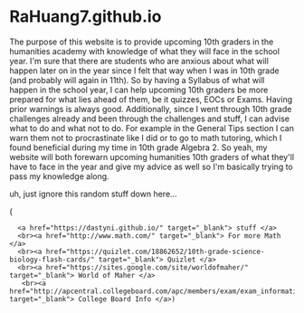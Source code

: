 # RaHuang7.github.io

The purpose of this website is to provide upcoming 10th graders in the humanities academy with knowledge of what they will face in the school year. I'm sure that there are students who are anxious about what will happen later on in the year since I felt that way when I was in 10th grade (and probably will again in 11th). So by having a Syllabus of what will happen in the school year, I can help upcoming 10th graders be more prepared for what lies ahead of them, be it quizzes, EOCs or Exams. Having prior warnings is always good. Additionally, since I went through 10th grade challenges already and been through the challenges and stuff, I can advise what to do and what not to do. For example in the General Tips section I can warn them not to procrastinate like I did or to go to math tutoring, which I found beneficial during my time in 10th grade Algebra 2. So yeah, my website will both forewarn upcoming humanities 10th graders of what they'll have to face in the year and give my advice as well so I'm basically trying to pass my knowledge along.







uh, just ignore this random stuff down here...

(<div class="col-xs-1"><!-- Start of Middle Blank Column-->
      </div><!-- End of Middle Blank Column-->
      
      <a href="https://dastyni.github.io/" target="_blank"> stuff </a>  
      <br><a href="http://www.math.com/" target="_blank"> For more Math </a> 
      <br><a href="https://quizlet.com/18862652/10th-grade-science-biology-flash-cards/" target="_blank"> Quizlet </a> 
      <br><a href="https://sites.google.com/site/worldofmaher/" target="_blank"> World of Maher </a>
       <br><a href="http://apcentral.collegeboard.com/apc/members/exam/exam_information/2085.html" target="_blank"> College Board Info </a>)
                   
